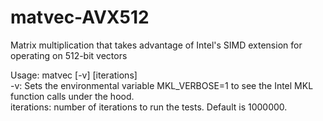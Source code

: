 # matvec-AVX512
Matrix multiplication that takes advantage of Intel's SIMD extension for operating on 512-bit vectors

Usage: matvec [-v] [iterations]\
	-v: Sets the environmental variable MKL_VERBOSE=1 to see the Intel MKL function calls under the hood.\
	iterations: number of iterations to run the tests. Default is 1000000.

